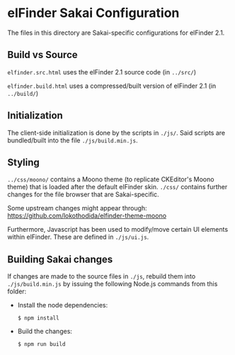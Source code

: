 # elFinder Sakai Configuration
The files in this directory are Sakai-specific configurations for elFinder 2.1.

## Build vs Source
`elfinder.src.html` uses the elFinder 2.1 source code (in `../src/`)

`elfinder.build.html` uses a compressed/built version of elFinder 2.1 (in
`../build/`)

## Initialization
The client-side initialization is done by the scripts in `./js/`.
Said scripts are bundled/built into the file `./js/build.min.js`.

## Styling
`../css/moono/` contains a Moono theme (to replicate CKEditor's Moono theme) that
is loaded after the default elFinder skin. `./css/` contains further changes
for the file browser that are Sakai-specific.

Some upstream changes might appear through: 
https://github.com/lokothodida/elfinder-theme-moono

Furthermore, Javascript has been used to modify/move certain UI elements within
elFinder. These are defined in `./js/ui.js`.

## Building Sakai changes
If changes are made to the source files in `./js`, rebuild them into `./js/build.min.js`
by issuing the following Node.js commands from this folder:

* Install the node dependencies:
    ```
    $ npm install
    ```

* Build the changes:
    ```
    $ npm run build
    ```
